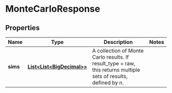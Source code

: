 
# MonteCarloResponse

## Properties
Name | Type | Description | Notes
------------ | ------------- | ------------- | -------------
**sims** | [**List&lt;List&lt;BigDecimal&gt;&gt;**](List.md) | A collection of Monte Carlo results. If result_type &#x3D; raw, this returns multiple sets of results, defined by n. | 



